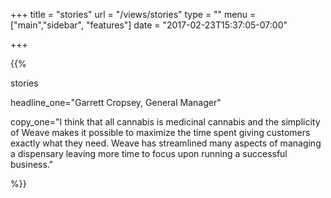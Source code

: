 +++
title = "stories"
url   = "/views/stories"
type = ""
menu = ["main","sidebar", "features"]
date = "2017-02-23T15:37:05-07:00"

+++


{{%

  stories

  headline_one="Garrett Cropsey, General Manager"

  copy_one="I think that all cannabis is medicinal cannabis and the simplicity of Weave makes it possible to maximize the time spent giving customers exactly what they need. Weave has streamlined many aspects of managing a dispensary leaving more time to focus upon running a successful business."


 %}}
